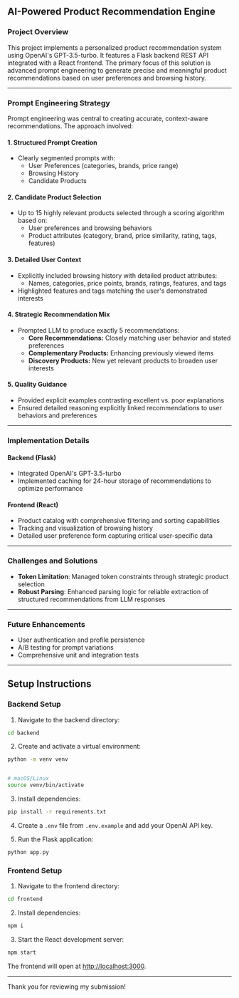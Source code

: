 
## AI-Powered Product Recommendation Engine

### Project Overview

This project implements a personalized product recommendation system using OpenAI's GPT-3.5-turbo. It features a Flask backend REST API integrated with a React frontend. The primary focus of this solution is advanced prompt engineering to generate precise and meaningful product recommendations based on user preferences and browsing history.

---

### Prompt Engineering Strategy

Prompt engineering was central to creating accurate, context-aware recommendations. The approach involved:

#### 1. Structured Prompt Creation
- Clearly segmented prompts with:
  - User Preferences (categories, brands, price range)
  - Browsing History
  - Candidate Products

#### 2. Candidate Product Selection
- Up to 15 highly relevant products selected through a scoring algorithm based on:
  - User preferences and browsing behaviors
  - Product attributes (category, brand, price similarity, rating, tags, features)

#### 3. Detailed User Context
- Explicitly included browsing history with detailed product attributes:
  - Names, categories, price points, brands, ratings, features, and tags
- Highlighted features and tags matching the user's demonstrated interests

#### 4. Strategic Recommendation Mix
- Prompted LLM to produce exactly 5 recommendations:
  - **Core Recommendations:** Closely matching user behavior and stated preferences
  - **Complementary Products:** Enhancing previously viewed items
  - **Discovery Products:** New yet relevant products to broaden user interests

#### 5. Quality Guidance
- Provided explicit examples contrasting excellent vs. poor explanations
- Ensured detailed reasoning explicitly linked recommendations to user behaviors and preferences

---

### Implementation Details

#### Backend (Flask)
- Integrated OpenAI's GPT-3.5-turbo
- Implemented caching for 24-hour storage of recommendations to optimize performance

#### Frontend (React)
- Product catalog with comprehensive filtering and sorting capabilities
- Tracking and visualization of browsing history
- Detailed user preference form capturing critical user-specific data

---

### Challenges and Solutions
- **Token Limitation**: Managed token constraints through strategic product selection
- **Robust Parsing**: Enhanced parsing logic for reliable extraction of structured recommendations from LLM responses

---

### Future Enhancements
- User authentication and profile persistence
- A/B testing for prompt variations
- Comprehensive unit and integration tests

---

## Setup Instructions

### Backend Setup
1. Navigate to the backend directory:
```bash
cd backend
```
2. Create and activate a virtual environment:
```bash
python -m venv venv


# macOS/Linux
source venv/bin/activate
```
3. Install dependencies:
```bash
pip install -r requirements.txt
```
4. Create a `.env` file from `.env.example` and add your OpenAI API key.

5. Run the Flask application:
```bash
python app.py
```

### Frontend Setup
1. Navigate to the frontend directory:
```bash
cd frontend
```
2. Install dependencies:
```bash
npm i
```
3. Start the React development server:
```bash
npm start
```

The frontend will open at [http://localhost:3000](http://localhost:3000).

---

Thank you for reviewing my submission!

